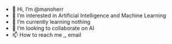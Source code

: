 - 👋 Hi, I’m @manoherr
- 👀 I’m interested in Artificial Intelligence and Machine Learning 
- 🌱 I’m currently learning nothing
- 💞️ I’m looking to collaborate on AI
- 📫 How to reach me ,, email

<!---
manoherr/manoherr is a ✨ special ✨ repository because its `README.md` (this file) appears on your GitHub profile.
You can click the Preview link to take a look at your changes.
--->
